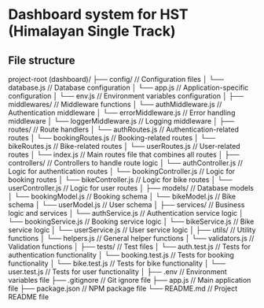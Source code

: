 # Dashboard system for HST (Himalayan Single Track)

## File structure
<!-- File structure -->
project-root (dashboard)/
├── config/                   // Configuration files
│   └── database.js           // Database configuration
│   └── app.js                // Application-specific configuration
│   └── env.js                // Environment variables configuration
│
├── middlewares/              // Middleware functions
│   └── authMiddleware.js     // Authentication middleware
│   └── errorMiddleware.js    // Error handling middleware
│   └── loggerMiddleware.js   // Logging middleware
│
├── routes/                   // Route handlers
│   └── authRoutes.js         // Authentication-related routes
│   └── bookingRoutes.js      // Booking-related routes
│   └── bikeRoutes.js         // Bike-related routes
│   └── userRoutes.js         // User-related routes
│   └── index.js              // Main routes file that combines all routes
│
├── controllers/              // Controllers to handle route logic
│   └── authController.js     // Logic for authentication routes
│   └── bookingController.js  // Logic for booking routes
│   └── bikeController.js     // Logic for bike routes
│   └── userController.js     // Logic for user routes
│
├── models/                   // Database models
│   └── bookingModel.js       // Booking schema
│   └── bikeModel.js          // Bike schema
│   └── userModel.js          // User schema
│
├── services/                 // Business logic and services
│   └── authService.js        // Authentication service logic
│   └── bookingService.js     // Booking service logic
│   └── bikeService.js        // Bike service logic
│   └── userService.js        // User service logic
│
├── utils/                    // Utility functions
│   └── helpers.js            // General helper functions
│   └── validators.js         // Validation functions
│
├── tests/                    // Test files
│   └── auth.test.js          // Tests for authentication functionality
│   └── booking.test.js       // Tests for booking functionality
│   └── bike.test.js          // Tests for bike functionality
│   └── user.test.js          // Tests for user functionality
│
├── .env                      // Environment variables file
├── .gitignore                // Git ignore file
├── app.js                    // Main application file
├── package.json              // NPM package file
└── README.md                 // Project README file